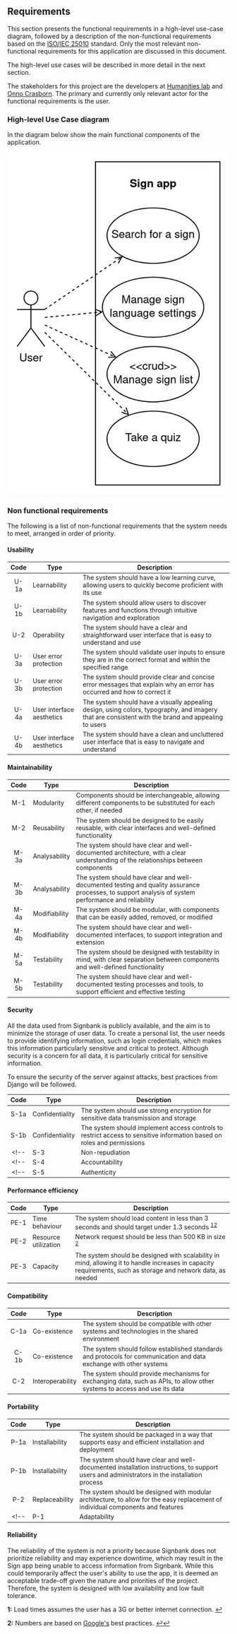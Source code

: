 
## Requirements
This section presents the functional requirements in a high-level use-case diagram, followed by a description of the non-functional requirements based on the [ISO/IEC 25010](https://iso25000.com/index.php/en/iso-25000-standards/iso-25010) standard.
Only the most relevant non-functional requirements for this application are discussed in this document.

The high-level use cases will be described in more detail in the next section.

The stakeholders for this project are the developers at [Humanities lab](https://www.ru.nl/facultyofarts/research/humanities-lab/) and [Onno Crasborn](https://github.com/ocrasborn).
The primary and currently only relevant actor for the functional requirements is the user.

### High-level Use Case diagram 

In the diagram below show the main functional components of the application. 

![Use case diagram](./Media/Use_case_diagram.png)

### Non functional requirements
The following is a list of non-functional requirements that the system needs to meet, arranged in order of priority.

#### Usability

| Code |         Type         | Description |
|:----:| -------------------- | ----------- |
| U-1a | Learnability              | The system should have a low learning curve, allowing users to quickly become proficient with its use |
| U-1b | Learnability              | The system should allow users to discover features and functions through intuitive navigation and exploration |
| U-2  | Operability               | The system should have a clear and straightforward user interface that is easy to understand and use |
| U-3a | User error protection     | The system should validate user inputs to ensure they are in the correct format and within the specified range |
| U-3b | User error protection     | The system should provide clear and concise error messages that explain why an error has occurred and how to correct it |
| U-4a | User interface aesthetics | The system should have a visually appealing design, using colors, typography, and imagery that are consistent with the brand and appealing to users |
| U-4b | User interface aesthetics | The system should have a clean and uncluttered user interface that is easy to navigate and understand |

#### Maintainability

| Code |         Type         | Description |
|:----:| -------------------- | ----------- |
| M-1  | Modularity    | Components should be interchangeable, allowing different components to be substituted for each other, if needed |
| M-2  | Reusability   | The system should be designed to be easily reusable, with clear interfaces and well-defined functionality |
| M-3a | Analysability | The system should have clear and well-documented architecture, with a clear understanding of the relationships between components |
| M-3b | Analysability | The system should have clear and well-documented testing and quality assurance processes, to support analysis of system performance and reliability |
| M-4a | Modifiability | The system should be modular, with components that can be easily added, removed, or modified |
| M-4b | Modifiability | The system should have clear and well-documented interfaces, to support integration and extension |
| M-5a | Testability   | The system should be designed with testability in mind, with clear separation between components and well-defined functionality |
| M-5b | Testability   | The system should have clear and well-documented testing processes and tools, to support efficient and effective testing |

#### Security
All the data used from Signbank is publicly available, and the aim is to minimize the storage of user data. To create a personal list, the user needs to provide identifying information, such as login credentials, which makes this information particularly sensitive and critical to protect. Although security is a concern for all data, it is particularly critical for sensitive information.

To ensure the security of the server against attacks, best practices from Django will be followed.

| Code |         Type         | Description |
|:----:| -------------------- | ----------- |
| S-1a | Confidentiality | The system should use strong encryption for sensitive data transmission and storage |
| S-1b | Confidentiality | The system should implement access controls to restrict access to sensitive information based on roles and permissions |
<!-- | S-3  | Non-repudiation | The system should use digital signatures and secure authentication mechanisms to ensure the identity of parties involved in transactions | -->
<!-- | S-4  | Accountability  | The system should have a clear and well-documented process for logging and auditing actions, to support evidence of participation | -->
<!-- | S-5  | Authenticity    || -->

#### Performance efficiency

| Code |         Type         | Description |
|:----:| -------------------- | ----------- |
| PE-1 | Time behaviour       | The system should load content in less than 3 seconds and should target under 1.3 seconds <sup id="a1">[1](#f1)</sup><sup id="a2">[2](#f2)</sup> |
| PE-2 | Resource utilization | Network request should be less than 500 KB in size <sup id="a3">[2](#f2)</sup> |
| PE-3 | Capacity             | The system should be designed with scalability in mind, allowing it to handle increases in capacity requirements, such as storage and network data, as needed |

#### Compatibility 

| Code |         Type         | Description |
|:----:| -------------------- | ----------- |
| C-1a | Co-existence         | The system should be compatible with other systems and technologies in the shared environment |
| C-1b | Co-existence         | The system should follow established standards and protocols for communication and data exchange with other systems |
| C-2  | Interoperability     | The system should provide mechanisms for exchanging data, such as APIs, to allow other systems to access and use its data |

#### Portability

| Code |         Type         | Description |
|:----:| -------------------- | ----------- |
| P-1a | Installability | The system should be packaged in a way that supports easy and efficient installation and deployment |
| P-1b | Installability | The system should have clear and well-documented installation instructions, to support users and administrators in the installation process |
| P-2  | Replaceability | The system should be designed with modular architecture, to allow for the easy replacement of individual components and features |
<!-- | P-1  | Adaptability   | The system should be designed with modular architecture, to support the addition, modification, and removal of components and features | -->

#### Reliability 
The reliability of the system is not a priority because Signbank does not prioritize reliability and may experience downtime, which may result in the Sign app being unable to access information from Signbank.
While this could temporarily affect the user's ability to use the app, it is deemed an acceptable trade-off given the nature and priorities of the project.
Therefore, the system is designed with low availability and low fault tolerance.

<!-- For some reason github wiki does not support footnotes so we fake it -->
<b id="f1">1:</b> Load times assumes the user has a 3G or better internet connection. [↩](#a1)

<b id="f2">2:</b> Numbers are based on [Google's](https://www.thinkwithgoogle.com/intl/en-154/marketing-strategies/app-and-mobile/how-stack-up-new-industry-benchmarks-for-mobile-page-speed/) best practices. [↩](#a2)[↩](#a3)
